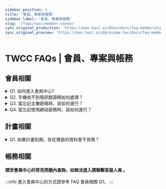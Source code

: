 ```yaml
---
sidebar_position: 3
title: '會員、專案與帳務'
sidebar_label: '會員、專案與帳務'
slug: '/faqs/twcc/member-center'
sync_original_production: 'https://man.twcc.ai/@twccdocs/faq-membership-project-billing-zh' 
sync_original_preview: 'https://man.twcc.ai/@preview-twccdocs/faq-membership-project-billing-zh'
---
```


# TWCC FAQs | 會員、專案與帳務


## 會員相關

<details>

<summary> Q1. 如何進入會員中心?</summary>

進入會員中心之方式，請參考[<ins>此文件</ins>](/docs/member/user-guides/member-key-quota/go-to-member-center.md)。

</details>

<details>

<summary> Q2. 手機收不到簡訊驗證碼如何處理？</summary>

1. 本中心為了確認會員的身份並認證手機之有效性，必須接收簡訊並輸入驗證碼方能完成申請步驟，詳細處理步驟請參考[<ins>此文件</ins>](/docs/member/tutorials/resolve-cannot-receive-sms-verification-code.md)。
2. 如果您門號所屬電信公司未提供線上解除拒收企業簡訊的服務，請致電電信公司請相關人員協助變更作業；變更後不會立即生效，作業生效時間請您洽詢電信公司。

</details>

<details>

<summary> Q3. 當忘記主機密碼時，該如何進行？</summary>

本中心無記錄用戶主機密碼，請您透過服務網重置主機密碼，詳細重置步驟請參考[<ins>此文件</ins>](/docs/member/user-guides/member-key-quota/hpc-account-password-otp.md#重置主機密碼)。

</details>

<details>

<summary> Q4. 當忘記使用網站密碼時，該如何進行？</summary>

請至服務網站上點選登入完後點選忘記密碼即可，詳細步驟請參考[<ins>此文件</ins>](/docs/member/user-guides/member-key-quota/reset-portal-password.md)。

</details>
<div style={{height:10+'px'}}></div>

## 計畫相關

<details>

<summary> Q1. 如果計畫到期，存在裡面的資料會不見嗎？</summary>

- 高速檔案系統 (HFS) 為個人之空間，因此資料不受計畫期限影響。
- 儲存於雲端物件儲存服務 (COS) 、虛擬磁碟服務 (VDS) 及各計算資源中的資料，**在計畫到期後，請盡快聯絡客服人員詢問相關事宜。**

</details>
<div style={{height:10+'px'}}></div>

## 帳務相關

#### 請至會員中心的常見問題內查詢，如無法進入請聯繫客服人員 。 
:::info
進入會員中心的方式請參考 FAQ 會員相關 Q1。
:::